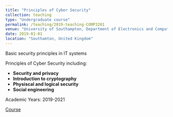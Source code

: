 ```yaml
---
title: "Principles of Cyber Security"
collection: teaching
type: "Undergraduate course"
permalink: /teaching/2019-teaching-COMP3201
venue: "University of Southampton, Department of Electronics and Computer Science"
date: 2019-01-01
location: "Southamton, United Kingdom"
---
```


Basic security principles in IT systems

Principles of Cyber Security including:

- **Security and privacy**
- **Introduction to cryptography**
- **Physiscal and logical security**
- **Social engineering**

Academic Years: 2019-2021

[Course](https://www.ecs.soton.ac.uk/module/COMP3201/)
